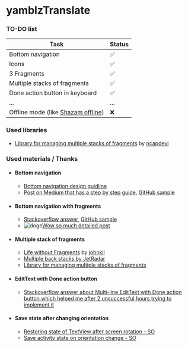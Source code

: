 # yamblzTranslate
### TO-DO list
Task              | Status
------------------|-------------------
Bottom navigation | :white_check_mark:
Icons | :white_check_mark:
3 Fragments | :white_check_mark:
Multiple stacks of fragments | :white_check_mark:
Done action button in keyboard | :white_check_mark:
... | ...
Offline mode (like [Shazam offline](https://support.shazam.com/hc/en-us/articles/204457948-Offline-Shazaming-iPhone-)) | :x:

### Used libraries
* [Library for managing multiple stacks of fragments](https://github.com/ncapdevi/FragNav) by [ncapdevi](https://github.com/ncapdevi)

### Used materials / Thanks
* #### Bottom navigation
  * [Bottom navigation design guidline](https://material.io/guidelines/components/bottom-navigation.html#)
  * [Post on Medium that has a step by step guide](https://medium.com/@hitherejoe/exploring-the-android-design-support-library-bottom-navigation-drawer-548de699e8e0),
  [GitHub sample](https://github.com/hitherejoe/BottomNavigationViewSample)
* #### Bottom navigation with fragments
  * [Stackoverflow answer](http://stackoverflow.com/a/40767419), [GitHub sample](https://github.com/1priyank1/BottomNavigation-Demo)
  * ![doge](https://cloud.githubusercontent.com/assets/296796/3511506/4042665c-06b0-11e4-953c-4f14c11f81ec.png)[Wow so much detailed post](https://appsandbiscuits.com/bottom-navigation-android-11-5c5a2d758681)
* #### Multiple stack of fragments
  * [Life without Fragments](https://speakerdeck.com/johnkil/life-without-fragments) by [johnkil](https://github.com/johnkil)
  * [Multiple back stacks by JetRadar](https://github.com/JetradarMobile/android-multibackstack)
  * [Library for managing multiple stacks of fragments](https://github.com/ncapdevi/FragNav)
* #### EditText with Done action button
  * [Stackoverflow answer about Multi-line EditText with Done action button which helped me after 2 unsuccessful hours trying to implement it](http://stackoverflow.com/a/41022589)
* #### Save state after changing orientation 
  * [Restoring state of TextView after screen rotation - SO](http://stackoverflow.com/a/6097177)
  * [Save activity state on orientation change - SO](http://stackoverflow.com/a/32283912)
